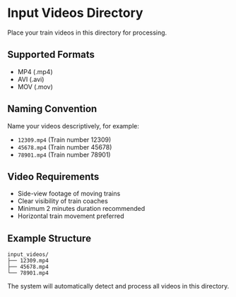 # Input Videos Directory

Place your train videos in this directory for processing.

## Supported Formats
- MP4 (.mp4)
- AVI (.avi) 
- MOV (.mov)

## Naming Convention
Name your videos descriptively, for example:
- `12309.mp4` (Train number 12309)
- `45678.mp4` (Train number 45678)
- `78901.mp4` (Train number 78901)

## Video Requirements
- Side-view footage of moving trains
- Clear visibility of train coaches
- Minimum 2 minutes duration recommended
- Horizontal train movement preferred

## Example Structure
```
input_videos/
├── 12309.mp4
├── 45678.mp4
└── 78901.mp4
```

The system will automatically detect and process all videos in this directory.
